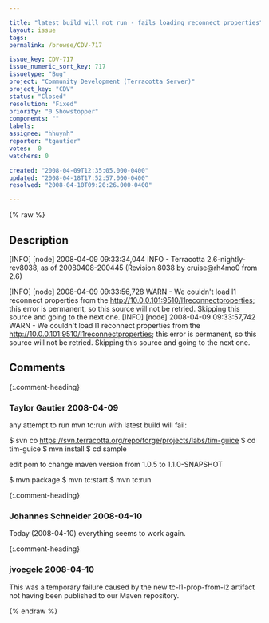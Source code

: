 ```yaml
---

title: "latest build will not run - fails loading reconnect properties"
layout: issue
tags: 
permalink: /browse/CDV-717

issue_key: CDV-717
issue_numeric_sort_key: 717
issuetype: "Bug"
project: "Community Development (Terracotta Server)"
project_key: "CDV"
status: "Closed"
resolution: "Fixed"
priority: "0 Showstopper"
components: ""
labels: 
assignee: "hhuynh"
reporter: "tgautier"
votes:  0
watchers: 0

created: "2008-04-09T12:35:05.000-0400"
updated: "2008-04-18T17:52:57.000-0400"
resolved: "2008-04-10T09:20:26.000-0400"

---
```




{% raw %}



## Description

<div markdown="1" class="description">

[INFO] [node] 2008-04-09 09:33:34,044 INFO - Terracotta 2.6-nightly-rev8038, as of 20080408-200445 (Revision 8038 by cruise@rh4mo0 from 2.6)

[INFO] [node] 2008-04-09 09:33:56,728 WARN - We couldn't load l1 reconnect properties from the http://10.0.0.101:9510/l1reconnectproperties; this error is permanent, so this source will not be retried. Skipping this source and going to the next one.
[INFO] [node] 2008-04-09 09:33:57,742 WARN - We couldn't load l1 reconnect properties from the http://10.0.0.101:9510/l1reconnectproperties; this error is permanent, so this source will not be retried. Skipping this source and going to the next one.




</div>

## Comments


{:.comment-heading}
### **Taylor Gautier** <span class="date">2008-04-09</span>

<div markdown="1" class="comment">

any attempt to run mvn tc:run with latest build will fail:


$ svn co https://svn.terracotta.org/repo/forge/projects/labs/tim-guice 
$ cd tim-guice 
$ mvn install 
$ cd sample 

edit pom to change maven version from 1.0.5 to 1.1.0-SNAPSHOT 

$ mvn package 
$ mvn tc:start 
$ mvn tc:run



</div>


{:.comment-heading}
### **Johannes Schneider** <span class="date">2008-04-10</span>

<div markdown="1" class="comment">

Today (2008-04-10) everything seems to work again.

</div>


{:.comment-heading}
### **jvoegele** <span class="date">2008-04-10</span>

<div markdown="1" class="comment">

This was a temporary failure caused by the new tc-l1-prop-from-l2 artifact not having been published to our Maven repository.

</div>



{% endraw %}
